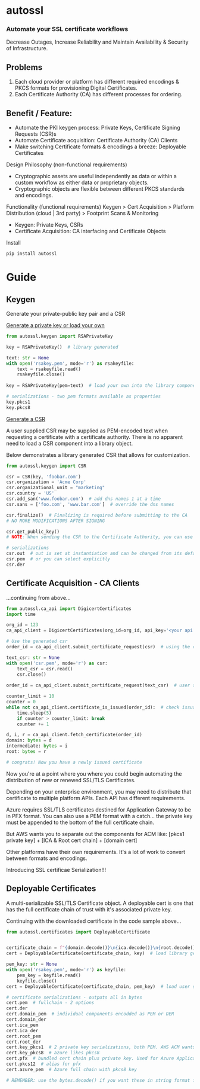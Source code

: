 # autossl
### Automate your SSL certificate workflows


Decrease Outages, Increase Reliability and Maintain Availability & Security of Infrastructure.

## Problems

1. Each cloud provider or platform has different required encodings & PKCS formats for provisioning Digital Certificates.
2. Each Certificate Authority (CA) has different processes for ordering.

## Benefit / Feature:

- Automate the PKI keygen process: Private Keys, Certificate Signing Requests (CSR)s
- Automate Certificate acquisition: Certificate Authority (CA) Clients
- Make switching Certificate formats & encodings a breeze: Deployable Certificates


Design Philosophy (non-functional requirements)
- Cryptographic assets are useful independently as data or within a custom workflow as either data or proprietary objects.
- Cryptographic objects are flexible between different PKCS standards and encodings.


Functionality (functional requirements)
Keygen > Cert Acquisition > Platform Distribution (cloud | 3rd party) > Footprint Scans & Monitoring

- Keygen: Private Keys, CSRs
- Certificate Acquisition: CA interfacing and Certificate Objects


Install
```commandline
pip install autossl
```

# Guide
## Keygen

Generate your private-public key pair and a CSR

<u>Generate a private key or load your own</u>
```python
from autossl.keygen import RSAPrivateKey

key = RSAPrivateKey()  # library generated

text: str = None
with open('rsakey.pem', mode='r') as rsakeyfile:
    text = rsakeyfile.read()
    rsakeyfile.close()
    
key = RSAPrivateKey(pem=text)  # load your own into the library component

# serializations - two pem formats available as properties
key.pkcs1
key.pkcs8
```

<u>Generate a CSR</u>

A user supplied CSR may be supplied as PEM-encoded text when requesting a certificate with a certificate authority.
There is no apparent need to load a CSR component into a library object.

Below demonstrates a library generated CSR that allows for customization.
```python
from autossl.keygen import CSR

csr = CSR(key, 'foobar.com')
csr.organization = 'Acme Corp'
csr.organizational_unit = "marketing"
csr.country = 'US'
csr.add_san('www.foobar.com')  # add dns names 1 at a time
csr.sans = ['foo.com', 'www.bar.com']  # override the dns names

csr.finalize()  # Finalizing is required before submitting to the CA
# NO MORE MODIFICATIONS AFTER SIGNING

csr.get_public_key()
# NOTE: When sending the CSR to the Certificate Authority, you can use your own raw PEM formatted version and skip this

# serializations
csr.out  # out is set at instantiation and can be changed from its default like CSR(... , out_encoding='der')
csr.pem  # or you can select explicitly
csr.der
```

## Certificate Acquisition - CA Clients

...continuing from above...
```python
from autossl.ca_api import DigicertCertificates
import time

org_id = 123
ca_api_client = DigicertCertificates(org_id=org_id, api_key='<your api key>')

# Use the generated csr
order_id = ca_api_client.submit_certificate_request(csr)  # using the csr from above

text_csr: str = None
with open('csr.pem', mode='r') as csr:
    text_csr = csr.read()
    csr.close()
    
order_id = ca_api_client.submit_certificate_request(text_csr)  # user supplied csr

counter_limit = 10
counter = 0
while not ca_api_client.certificate_is_issued(order_id):  # check issuance status
    time.sleep(5)
    if counter > counter_limit: break
    counter += 1

d, i, r = ca_api_client.fetch_certificate(order_id)
domain: bytes = d
intermediate: bytes = i
root: bytes = r

# congrats! Now you have a newly issued certificate
```

Now you're at a point where you where you could begin automating the distribution of new or renewed SSL/TLS Certificates.

Depending on your enterprise environment, you may need to distribute that certificate to multiple platform APIs.
Each API has different requirements. 

Azure requires SSL/TLS certificates destined for Application Gateway to be in PFX format.
You can also use a PEM format with a catch... the private key must be appended to the bottom of the full certificate chain.

But AWS wants you to separate out the components for ACM like: [pkcs1 private key] + [ICA & Root cert chain] + [domain cert]

Other platforms have their own requirements. It's a lot of work to convert between formats and encodings.

Introducing SSL certificae Serialization!!!

## Deployable Certificates

A multi-serializable SSL/TLS Certificate object.
A deployable cert is one that has the full certificate chain of trust with it's associated private key. 

Continuing with the downloaded certificate in the code sample above...

```python
from autossl.certificates import DeployableCertificate


certificate_chain = f"{domain.decode()}\n{ica.decode()}\n{root.decode()}"
cert = DeployableCertificate(certificate_chain, key)  # load library generated key from example above

pem_key: str = None
with open('rsakey.pem', mode='r') as keyfile:
    pem_key = keyfile.read()
    keyfile.close()
cert = DeployableCertificate(certificate_chain, pem_key)  # load user supplied key

# certificate serializations - outputs all in bytes
cert.pem  # fullchain - 2 options
cert.der
cert.domain_pem  # individual components encodded as PEM or DER
cert.domain_der
cert.ica_pem
cert.ica_der
cert.root_pem
cert.root_der
cert.key_pkcs1  # 2 private key serializations, both PEM. AWS ACM wants pkcs1
cert.key_pkcs8  # azure likes pkcs8
cert.pfx  # bundled cert chain plus private key. Used for Azure Application Gateway.
cert.pkcs12  # alias for pfx
cert.azure_pem  # Azure full chain with pkcs8 key

# REMEMBER: use the bytes.decode() if you want these in string format for any PEM encoded components
```